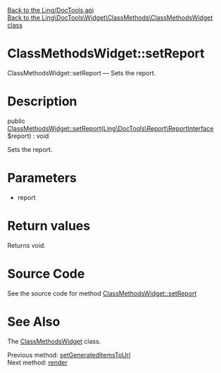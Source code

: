 [Back to the Ling/DocTools api](https://github.com/lingtalfi/DocTools/blob/master/doc/api/Ling/DocTools.md)<br>
[Back to the Ling\DocTools\Widget\ClassMethods\ClassMethodsWidget class](https://github.com/lingtalfi/DocTools/blob/master/doc/api/Ling/DocTools/Widget/ClassMethods/ClassMethodsWidget.md)


ClassMethodsWidget::setReport
================



ClassMethodsWidget::setReport — Sets the report.




Description
================


public [ClassMethodsWidget::setReport](https://github.com/lingtalfi/DocTools/blob/master/doc/api/Ling/DocTools/Widget/ClassMethods/ClassMethodsWidget/setReport.md)([Ling\DocTools\Report\ReportInterface](https://github.com/lingtalfi/DocTools/blob/master/doc/api/Ling/DocTools/Report/ReportInterface.md) $report) : void




Sets the report.




Parameters
================


- report

    


Return values
================

Returns void.








Source Code
===========
See the source code for method [ClassMethodsWidget::setReport](https://github.com/lingtalfi/DocTools/blob/master/Widget/ClassMethods/ClassMethodsWidget.php#L83-L86)


See Also
================

The [ClassMethodsWidget](https://github.com/lingtalfi/DocTools/blob/master/doc/api/Ling/DocTools/Widget/ClassMethods/ClassMethodsWidget.md) class.

Previous method: [setGeneratedItemsToUrl](https://github.com/lingtalfi/DocTools/blob/master/doc/api/Ling/DocTools/Widget/ClassMethods/ClassMethodsWidget/setGeneratedItemsToUrl.md)<br>Next method: [render](https://github.com/lingtalfi/DocTools/blob/master/doc/api/Ling/DocTools/Widget/ClassMethods/ClassMethodsWidget/render.md)<br>

